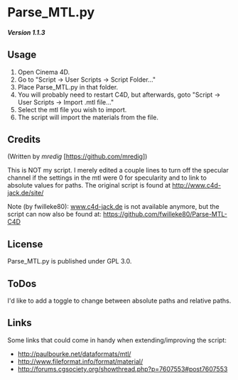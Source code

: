 # Parse_MTL.py
##### Version 1.1.3

## Usage
1. Open Cinema 4D. 
2. Go to "Script -> User Scripts -> Script Folder..."
3. Place Parse_MTL.py in that folder. 
4. You will probably need to restart C4D, but afterwards, goto "Script -> User Scripts -> Import .mtl file..."
5. Select the mtl file you wish to import.
6. The script will import the materials from the file.

## Credits
(Written by _mredig_ [https://github.com/mredig])

This is NOT my script. I merely edited a couple lines to turn off the specular channel if the settings in the mtl were 0 for specularity and to link to absolute values for paths. The original script is found at http://www.c4d-jack.de/site/

Note (by fwilleke80):
www.c4d-jack.de is not available anymore, but the script can now also be found at: https://github.com/fwilleke80/Parse-MTL-C4D


## License
Parse_MTL.py is published under GPL 3.0.


## ToDos
I'd like to add a toggle to change between absolute paths and relative paths.

## Links
Some links that could come in handy when extending/improving the script:
* http://paulbourke.net/dataformats/mtl/
* http://www.fileformat.info/format/material/
* http://forums.cgsociety.org/showthread.php?p=7607553#post7607553
